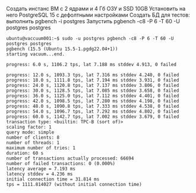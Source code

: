 Создать инстанс ВМ с 2 ядрами и 4 Гб ОЗУ и SSD 10GB
Установить на него PostgreSQL 15 с дефолтными настройками
Создать БД для тестов: выполнить pgbench -i postgres
Запустить pgbench -c8 -P 6 -T 60 -U postgres postgres
```
ubuntu@vaccuum001:~$ sudo -u postgres pgbench -c8 -P 6 -T 60 -U postgres postgres
pgbench (15.5 (Ubuntu 15.5-1.pgdg22.04+1))
starting vacuum...end.

progress: 6.0 s, 1106.2 tps, lat 7.188 ms stddev 4.913, 0 failed

progress: 12.0 s, 1093.3 tps, lat 7.316 ms stddev 4.240, 0 failed
progress: 18.0 s, 1111.8 tps, lat 7.194 ms stddev 3.931, 0 failed
progress: 24.0 s, 1120.8 tps, lat 7.137 ms stddev 3.806, 0 failed
progress: 30.0 s, 1128.5 tps, lat 7.085 ms stddev 3.658, 0 failed
progress: 36.0 s, 1125.0 tps, lat 7.112 ms stddev 4.401, 0 failed
progress: 42.0 s, 1098.5 tps, lat 7.280 ms stddev 4.198, 0 failed
progress: 48.0 s, 1090.8 tps, lat 7.333 ms stddev 4.538, 0 failed
progress: 54.0 s, 1096.7 tps, lat 7.292 ms stddev 4.802, 0 failed
progress: 60.0 s, 1142.7 tps, lat 7.002 ms stddev 3.679, 0 failed
transaction type: <builtin: TPC-B (sort of)>
scaling factor: 1
query mode: simple
number of clients: 8
number of threads: 1
maximum number of tries: 1
duration: 60 s
number of transactions actually processed: 66694
number of failed transactions: 0 (0.000%)
latency average = 7.193 ms
latency stddev = 4.236 ms
initial connection time = 31.814 ms
tps = 1111.814027 (without initial connection time)
```

